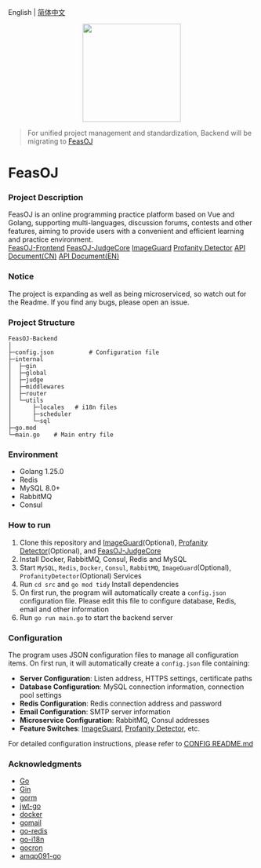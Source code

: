English | [简体中文](README_CN.md)
<p align="center">
    <a href="https://github.com/ClaretWheel1481/FeasOJ-Backend">
        <img src="public/logo.png" height="200"/>
    </a>
</p>

> For unified project management and standardization, Backend will be migrating to [FeasOJ](https://github.com/LanceHuang245/FeasOJ)

# FeasOJ
### Project Description
FeasOJ is an online programming practice platform based on Vue and Golang, supporting multi-languages, discussion forums, contests and other features, aiming to provide users with a convenient and efficient learning and practice environment.
<br>
[FeasOJ-Frontend](https://github.com/ClaretWheel1481/FeasOJ)
[FeasOJ-JudgeCore](https://github.com/ClaretWheel1481/FeasOJ-JudgeCore)
[ImageGuard](https://github.com/ClaretWheel1481/ImageGuard)
[Profanity Detector](https://github.com/ClaretWheel1481/ProfanityDetector)
[API Document(CN)](https://claret-feasoj.apifox.cn)
[API Document(EN)](https://claret-feasoj.apifox.cn/en/)

### Notice
The project is expanding as well as being microserviced, so watch out for the Readme.
If you find any bugs, please open an issue.

### Project Structure
```
FeasOJ-Backend
│ 
├─config.json          # Configuration file
├─internal
│  ├─gin
│  ├─global
│  ├─judge
│  ├─middlewares
│  ├─router
│  └─utils
│      ├─locales   # i18n files
│      ├─scheduler
│      └─sql
├─go.mod
└─main.go    # Main entry file
```

### Environment
- Golang 1.25.0
- Redis
- MySQL 8.0+
- RabbitMQ
- Consul

### How to run
1. Clone this repository and [ImageGuard](https://github.com/ClaretWheel1481/ImageGuard)(Optional), [Profanity Detector](https://github.com/ClaretWheel1481/ProfanityDetector)(Optional), and [FeasOJ-JudgeCore](https://github.com/ClaretWheel1481/FeasOJ-JudgeCore)
2. Install Docker, RabbitMQ, Consul, Redis and MySQL
3. Start `MySQL`, `Redis`, `Docker`, `Consul`, `RabbitMQ`, `ImageGuard`(Optional), `ProfanityDetector`(Optional) Services
4. Run `cd src` and `go mod tidy` Install dependencies
5. On first run, the program will automatically create a `config.json` configuration file. Please edit this file to configure database, Redis, email and other information
6. Run `go run main.go` to start the backend server

### Configuration
The program uses JSON configuration files to manage all configuration items. On first run, it will automatically create a `config.json` file containing:

- **Server Configuration**: Listen address, HTTPS settings, certificate paths
- **Database Configuration**: MySQL connection information, connection pool settings
- **Redis Configuration**: Redis connection address and password
- **Email Configuration**: SMTP server information
- **Microservice Configuration**: RabbitMQ, Consul addresses
- **Feature Switches**: [ImageGuard](https://github.com/ClaretWheel1481/ImageGuard), [Profanity Detector](https://github.com/ClaretWheel1481/ProfanityDetector), etc.

For detailed configuration instructions, please refer to [CONFIG README.md](/docs/CONFIG_README_EN.md)

### Acknowledgments
- [Go](https://github.com/golang/go)
- [Gin](https://github.com/gin-gonic/gin)
- [gorm](https://github.com/go-gorm/gorm)
- [jwt-go](https://github.com/golang-jwt/jwt)
- [docker](https://github.com/moby/moby)
- [gomail](https://github.com/go-gomail/gomail)
- [go-redis](https://github.com/redis/go-redis)
- [go-i18n](https://github.com/nicksnyder/go-i18n)
- [gocron](https://github.com/go-co-op/gocron)
- [amqp091-go](https://github.com/rabbitmq/amqp091-go)
